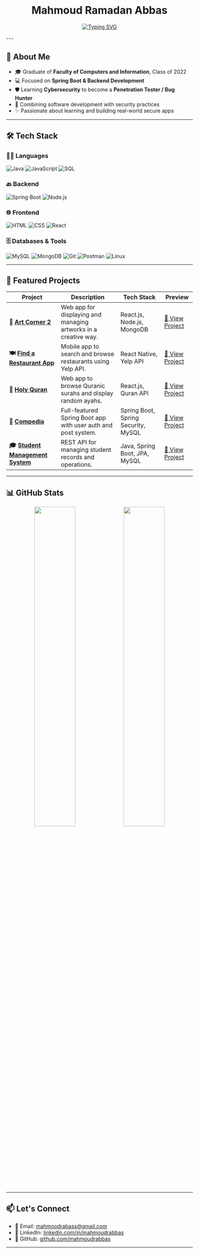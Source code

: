 <h1 align="center">Mahmoud Ramadan Abbas</h1>

<p align="center">
  <a href="https://github.com/mahmoudrabbas">
    <img src="https://readme-typing-svg.demolab.com?font=Fira+Code&weight=500&size=24&pause=1000&center=true&vCenter=true&width=450&lines=Software+Engeineer" alt="Typing SVG" />
  </a>
</p>
---

## 📌 About Me

- 🎓 Graduate of **Faculty of Computers and Information**, Class of 2022  
- 💻 Focused on **Spring Boot & Backend Development**  
- 🛡️ Learning **Cybersecurity** to become a **Penetration Tester / Bug Hunter**  
- 🔄 Combining software development with security practices  
- ✨ Passionate about learning and building real-world secure apps

---

## 🛠️ Tech Stack

### 👨‍💻 Languages
![Java](https://img.shields.io/badge/Java-007396?style=for-the-badge&logo=java&logoColor=white)
![JavaScript](https://img.shields.io/badge/JavaScript-F7DF1E?style=for-the-badge&logo=javascript&logoColor=black)
![SQL](https://img.shields.io/badge/SQL-4479A1?style=for-the-badge&logo=postgresql&logoColor=white)

### 🔙 Backend
![Spring Boot](https://img.shields.io/badge/Spring_Boot-6DB33F?style=for-the-badge&logo=spring-boot&logoColor=white)
![Node.js](https://img.shields.io/badge/Node.js-339933?style=for-the-badge&logo=nodedotjs&logoColor=white)

### 🌐 Frontend
![HTML](https://img.shields.io/badge/HTML5-E34F26?style=for-the-badge&logo=html5&logoColor=white)
![CSS](https://img.shields.io/badge/CSS3-1572B6?style=for-the-badge&logo=css3&logoColor=white)
![React](https://img.shields.io/badge/React-20232A?style=for-the-badge&logo=react&logoColor=61DAFB)

### 🗄️ Databases & Tools
![MySQL](https://img.shields.io/badge/MySQL-005C84?style=for-the-badge&logo=mysql&logoColor=white)
![MongoDB](https://img.shields.io/badge/MongoDB-4EA94B?style=for-the-badge&logo=mongodb&logoColor=white)
![Git](https://img.shields.io/badge/Git-F05032?style=for-the-badge&logo=git&logoColor=white)
![Postman](https://img.shields.io/badge/Postman-FF6C37?style=for-the-badge&logo=postman&logoColor=white)
![Linux](https://img.shields.io/badge/Linux-FCC624?style=for-the-badge&logo=linux&logoColor=black)

---

## 📂 Featured Projects

| Project | Description | Tech Stack | Preview |
|---------|-------------|------------|---------|
| **🎨 [Art Corner 2](https://github.com/mahmoudrabbas/art-corner2)** | Web app for displaying and managing artworks in a creative way. | React.js, Node.js, MongoDB | [🔗 View Project](https://github.com/mahmoudrabbas/art-corner2) |
| **🍽️ [Find a Restaurant App](https://github.com/mahmoudrabbas/find-a-restaurant-app)** | Mobile app to search and browse restaurants using Yelp API. | React Native, Yelp API | [🔗 View Project](https://github.com/mahmoudrabbas/find-a-restaurant-app) |
| **📖 [Holy Quran](https://github.com/mahmoudrabbas/holy-quran)** | Web app to browse Quranic surahs and display random ayahs. | React.js, Quran API | [🔗 View Project](https://github.com/mahmoudrabbas/holy-quran) |
| **🧠 [Compedia](https://github.com/mahmoudrabbas/compedia)** | Full-featured Spring Boot app with user auth and post system. | Spring Boot, Spring Security, MySQL | [🔗 View Project](https://github.com/mahmoudrabbas/compedia) |
| **🎓 [Student Management System](https://github.com/mahmoudrabbas/student_management_system)** | REST API for managing student records and operations. | Java, Spring Boot, JPA, MySQL | [🔗 View Project](https://github.com/mahmoudrabbas/student_management_system) |

---

## 📊 GitHub Stats

<p align="center">
  <img src="https://github-readme-stats.vercel.app/api?username=mahmoudrabbas&show_icons=true&theme=radical" width="47%"/>
  <img src="https://github-readme-streak-stats.herokuapp.com/?user=mahmoudrabbas&theme=radical" width="47%"/>
</p>

---

## 📫 Let's Connect

- 📧 Email: [mahmoodrabass@gmail.com](mailto:mahmoodrabass@gmail.com)  
- 💼 LinkedIn: [linkedin.com/in/mahmoudrabbas](https://www.linkedin.com/in/mahmoudrabbas)  
- 🐙 GitHub: [github.com/mahmoudrabbas](https://github.com/mahmoudrabbas)

---

